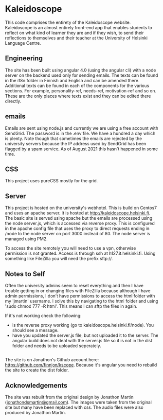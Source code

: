 # Kaleidoscope

This code comprises the entirety of the Kaleidoscope website. Kaleidoscope is an almost entirely front-end app that enables students to reflect on what kind of learner they are and if they wish, to send their reflections to themselves and their teacher at the University of Helsinki Language Centre.

## Engineering

The site has been built using angular 4.0 (using the angular cli) with a node server on the backend used only for sending emails. The texts can be found in the i18n folder in Finnish and English and can be amended there. Additional texts can be found in each of the components for the various sections. For example, personality-ref, needs-ref, motivation-ref and so on. These are the only places where texts exist and they can be edited there directly.

## emails

Emails are sent using node.js and currently we are using a free account with SendGrid. The password is in the .env file. We have a hundred a day which is plenty. Note though that sometimes the emails are rejected by the university servers because the IP address used by SendGrid has been flagged by a spam service. As of August 2021 this hasn't happened in some time.

## CSS

This project uses pureCSS mostly for the grid.

## Server

This project is hosted on the university's webhotel. This is build on Centos7 and uses an apache server. It is hosted at http://kaleidoscope.helsinki.fi. The basic site is served using apache but the emails are processed using the node server.js, which is accessed via reverse proxy. This is configured in the apache config file that uses the proxy to direct requests ending in /node to the node server on port 3000 instead of 80. The node server is managed using PM2.

To access the site remotely you will need to use a vpn, otherwise permission is not granted. Access is through ssh at h127.it.helsinki.fi. Using something like FileZilla you will need the prefix sftp://.

## Notes to Self

Often the university admins seem to reset everything and then I have trouble getting in or changing files with FileZilla because although I have admin permissions, I don't have permissions to access the html folder with my 'jmartin' username. I solve this by navigating to the html folder and using 'sudo chmod 777 -R html'. This means I can sftp the files in again.

If it's not working check the following:
- is the reverse proxy working (go to kaleidoscope.helsinki.fi/node). You should see a message.
- have you updated the server.js file, but not uploaded it to the server. The angular build does not deal with the server.js file so it is not in the dist folder and needs to be uploaded seperately.

##

The site is on Jonathon's Github account here: https://github.com/finnjon/kscope. Because it's angular you need to rebuild the site to create the dist folder. 

## Acknowledgements

The site was rebuilt from the original design by Jonathon Martin (jonathondsmartin@gmail.com). The images were taken from the original site but many have been replaced with css. The audio files were also produced by Jonathon Martin. 
